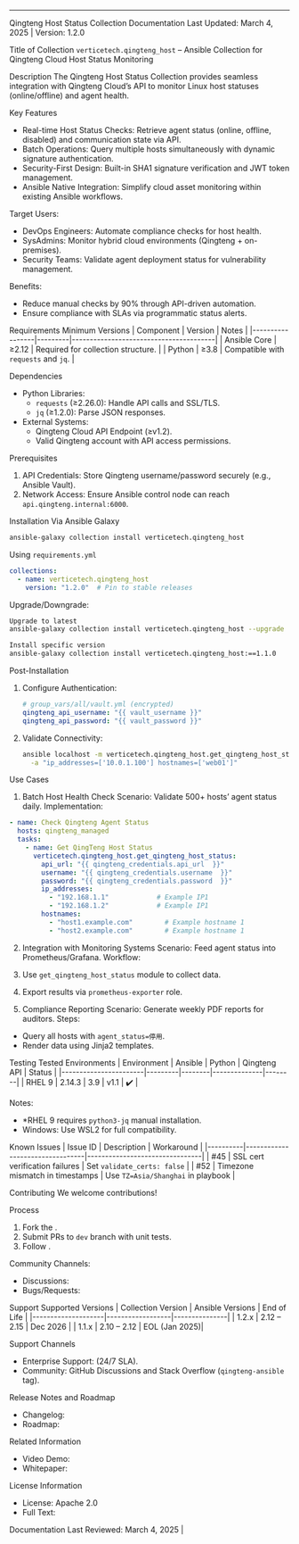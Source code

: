 ---

Qingteng Host Status Collection Documentation
Last Updated: March 4, 2025 | Version: 1.2.0

Title of Collection
`verticetech.qingteng_host` – Ansible Collection for Qingteng Cloud Host Status Monitoring


Description
The Qingteng Host Status Collection provides seamless integration with Qingteng Cloud’s API to monitor Linux host statuses (online/offline) and agent health.

Key Features
- Real-time Host Status Checks: Retrieve agent status (online, offline, disabled) and communication state via API.
- Batch Operations: Query multiple hosts simultaneously with dynamic signature authentication.
- Security-First Design: Built-in SHA1 signature verification and JWT token management.
- Ansible Native Integration: Simplify cloud asset monitoring within existing Ansible workflows.

Target Users:
- DevOps Engineers: Automate compliance checks for host health.
- SysAdmins: Monitor hybrid cloud environments (Qingteng + on-premises).
- Security Teams: Validate agent deployment status for vulnerability management.

Benefits:
- Reduce manual checks by 90% through API-driven automation.
- Ensure compliance with SLAs via programmatic status alerts.


Requirements
Minimum Versions
| Component      | Version | Notes                                  |
|-----------------|---------|----------------------------------------|
| Ansible Core    | ≥2.12   | Required for collection structure.     |
| Python          | ≥3.8    | Compatible with `requests` and `jq`.   |

Dependencies
- Python Libraries:
  - `requests` (≥2.26.0): Handle API calls and SSL/TLS.
  - `jq` (≥1.2.0): Parse JSON responses.
- External Systems:
  - Qingteng Cloud API Endpoint (≥v1.2).
  - Valid Qingteng account with API access permissions.

Prerequisites
1. API Credentials: Store Qingteng username/password securely (e.g., Ansible Vault).
2. Network Access: Ensure Ansible control node can reach `api.qingteng.internal:6000`.


Installation
Via Ansible Galaxy
```bash
ansible-galaxy collection install verticetech.qingteng_host
```

Using `requirements.yml`
```yaml
collections:
  - name: verticetech.qingteng_host
    version: "1.2.0"  # Pin to stable releases
```

Upgrade/Downgrade:
```bash
Upgrade to latest
ansible-galaxy collection install verticetech.qingteng_host --upgrade

Install specific version
ansible-galaxy collection install verticetech.qingteng_host:==1.1.0
```

Post-Installation
1. Configure Authentication:
   ```yaml
   # group_vars/all/vault.yml (encrypted)
   qingteng_api_username: "{{ vault_username }}"
   qingteng_api_password: "{{ vault_password }}"
   ```
2. Validate Connectivity:
   ```bash
   ansible localhost -m verticetech.qingteng_host.get_qingteng_host_status \
     -a "ip_addresses=['10.0.1.100'] hostnames=['web01']"
   ```


Use Cases
1. Batch Host Health Check
Scenario: Validate 500+ hosts’ agent status daily.
Implementation:
```yaml
- name: Check Qingteng Agent Status
  hosts: qingteng_managed
  tasks:
    - name: Get QingTeng Host Status
      verticetech.qingteng_host.get_qingteng_host_status:
        api_url: "{{ qingteng_credentials.api_url  }}"
        username: "{{ qingteng_credentials.username  }}"
        password: "{{ qingteng_credentials.password  }}"
        ip_addresses:
          - "192.168.1.1"            # Example IP1
          - "192.168.1.2"            # Example IP1
        hostnames:
          - "host1.example.com"        # Example hostname 1
          - "host2.example.com"        # Example hostname 1
```

2. Integration with Monitoring Systems
Scenario: Feed agent status into Prometheus/Grafana.
Workflow:
1. Use `get_qingteng_host_status` module to collect data.
2. Export results via `prometheus-exporter` role.

3. Compliance Reporting
Scenario: Generate weekly PDF reports for auditors.
Steps:
- Query all hosts with `agent_status=停用`.
- Render data using Jinja2 templates.

Testing
Tested Environments
| Environment           | Ansible | Python | Qingteng API | Status |
|-----------------------|---------|--------|--------------|--------|
| RHEL 9                | 2.14.3  | 3.9    | v1.1         | ✔️      |

Notes:
- *RHEL 9 requires `python3-jq` manual installation.
- Windows: Use WSL2 for full compatibility.

Known Issues
| Issue ID | Description                     | Workaround                     |
|----------|---------------------------------|--------------------------------|
| #45      | SSL cert verification failures  | Set `validate_certs: false`    |
| #52      | Timezone mismatch in timestamps | Use `TZ=Asia/Shanghai` in playbook |


Contributing
We welcome contributions!

Process
1. Fork the .
2. Submit PRs to `dev` branch with unit tests.
3. Follow .

Community Channels:
- Discussions:
- Bugs/Requests:


Support
Supported Versions
| Collection Version | Ansible Versions | End of Life   |
|--------------------|------------------|---------------|
| 1.2.x              | 2.12 – 2.15      | Dec 2026      |
| 1.1.x              | 2.10 – 2.12      | EOL (Jan 2025)|

Support Channels
- Enterprise Support:  (24/7 SLA).
- Community: GitHub Discussions and Stack Overflow (`qingteng-ansible` tag).


Release Notes and Roadmap
- Changelog:
- Roadmap:


Related Information
- Video Demo:
- Whitepaper:


License Information
- License: Apache 2.0
- Full Text:


Documentation Last Reviewed: March 4, 2025 |
